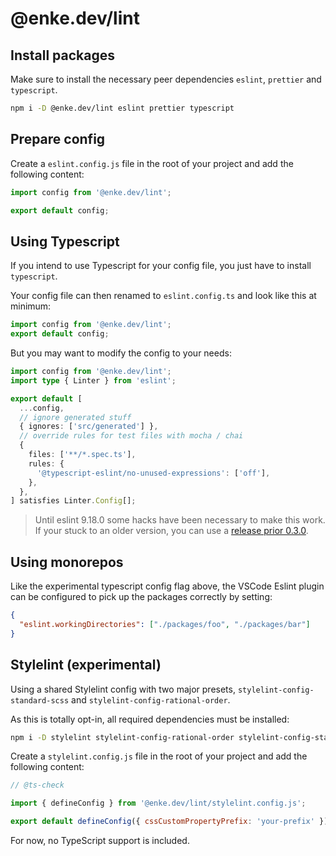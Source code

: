 # @enke.dev/lint

## Install packages

Make sure to install the necessary peer dependencies `eslint`, `prettier` and `typescript`.

```bash
npm i -D @enke.dev/lint eslint prettier typescript
```

## Prepare config

Create a `eslint.config.js` file in the root of your project and add the following content:

```js
import config from '@enke.dev/lint';

export default config;
```

## Using Typescript

If you intend to use Typescript for your config file, you just have to install `typescript`.

Your config file can then renamed to `eslint.config.ts` and look like this at minimum:

```ts
import config from '@enke.dev/lint';
export default config;
```

But you may want to modify the config to your needs:

```ts
import config from '@enke.dev/lint';
import type { Linter } from 'eslint';

export default [
  ...config,
  // ignore generated stuff
  { ignores: ['src/generated'] },
  // override rules for test files with mocha / chai
  {
    files: ['**/*.spec.ts'],
    rules: {
      '@typescript-eslint/no-unused-expressions': ['off'],
    },
  },
] satisfies Linter.Config[];
```

> Until eslint 9.18.0 some hacks have been necessary to make this work.
> If your stuck to an older version, you can use a [release prior 0.3.0](https://www.npmjs.com/package/@enke/lint/v/0.2.2).

## Using monorepos

Like the experimental typescript config flag above, the VSCode Eslint plugin can be configured to pick up the packages correctly by setting:

```json
{
  "eslint.workingDirectories": ["./packages/foo", "./packages/bar"]
}
```

## Stylelint (experimental)

Using a shared Stylelint config with two major presets, `stylelint-config-standard-scss` and `stylelint-config-rational-order`.

As this is totally opt-in, all required dependencies must be installed:

```bash
npm i -D stylelint stylelint-config-rational-order stylelint-config-standard-scss stylelint-order
```

Create a `stylelint.config.js` file in the root of your project and add the following content:

```js
// @ts-check

import { defineConfig } from '@enke.dev/lint/stylelint.config.js';

export default defineConfig({ cssCustomPropertyPrefix: 'your-prefix' });
```

For now, no TypeScript support is included.
